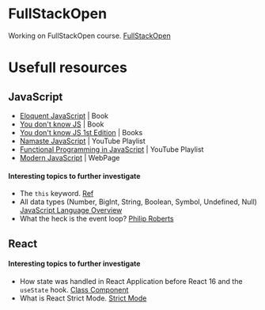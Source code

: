 # FullStackOpen
Working on FullStackOpen course. [FullStackOpen](https://fullstackopen.com/en/)
# Usefull resources

## JavaScript
- [Eloquent JavaScript](https://eloquentjavascript.net/) | Book
- [You don't know JS](https://github.com/getify/You-Dont-Know-JS?tab=readme-ov-file) | Book
- [You don't know JS 1st Edition](https://github.com/getify/You-Dont-Know-JS/tree/1st-ed) | Books
- [Namaste JavaScript](https://www.youtube.com/playlist?list=PLlasXeu85E9cQ32gLCvAvr9vNaUccPVNP) | YouTube Playlist
- [Functional Programming in JavaScript](https://www.youtube.com/playlist?list=PL0zVEGEvSaeEd9hlmCXrk5yUyqUag-n84) | YouTube Playlist
- [Modern JavaScript](https://javascript.info/) | WebPage

#### Interesting topics to further investigate
- The `this` keyword. [Ref](https://egghead.io/courses/understand-javascript-s-this-keyword-in-depth)
- All data types (Number, BigInt, String, Boolean, Symbol, Undefined, Null) [JavaScript Language Overview](https://developer.mozilla.org/en-US/docs/Web/JavaScript/Language_overview)
- What the heck is the event loop? [Philip Roberts](https://www.youtube.com/watch?v=8aGhZQkoFbQ)

## React

#### Interesting topics to further investigate
- How state was handled in React Application before React 16 and the `useState` hook. [Class Component](https://react.dev/reference/react/Component)
- What is React Strict Mode. [Strict Mode](https://react.dev/reference/react/StrictMode)
